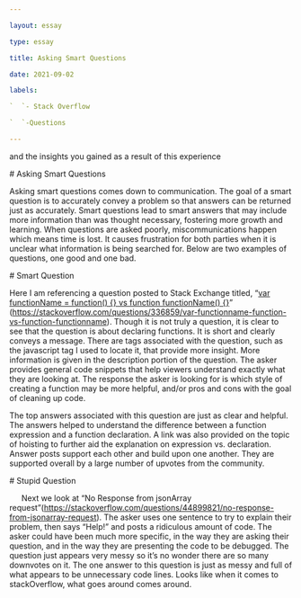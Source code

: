 ```yaml
---

layout: essay

type: essay

title: Asking Smart Questions

date: 2021-09-02

labels:

`  `- Stack Overflow

`  `-Questions

---
```



and the insights you gained as a result of this experience

\# Asking Smart Questions

Asking smart questions comes down to communication.  The goal of a smart question is to accurately convey a problem so that answers can be returned just as accurately.  Smart questions lead to smart answers that may include more information than was thought necessary, fostering more growth and learning.  When questions are asked poorly, miscommunications happen which means time is lost. It causes frustration for both parties when it is unclear what information is being searched for. Below are two examples of questions, one good and one bad.

\# Smart Question

Here I am referencing a question posted to Stack Exchange titled, “[var functionName = function() {} vs function functionName() {}](https://stackoverflow.com/questions/336859/var-functionname-function-vs-function-functionname)” (https://stackoverflow.com/questions/336859/var-functionname-function-vs-function-functionname).  Though it is not truly a question, it is clear to see that the question is about declaring functions.  It is short and clearly conveys a message.  There are tags associated with the question, such as the javascript tag I used to locate it, that provide more insight.  More information is given in the description portion of the question.  The asker provides general code snippets that help viewers understand exactly what they are looking at.  The response the asker is looking for is which style of creating a function may be more helpful, and/or pros and cons with the goal of cleaning up code.  

The top answers associated with this question are just as clear and helpful. The answers helped to understand the difference between a function expression and a function declaration.  A link was also provided on the topic of hoisting to further aid the explanation on expression vs. declaration.  Answer posts support each other and build upon one another.  They are supported overall by a large number of upvotes from the community.

\# Stupid Question

`	`Next we look at “No Response from jsonArray request”(<https://stackoverflow.com/questions/44899821/no-response-from-jsonarray-request>).  The asker uses one sentence to try to explain their problem, then says “Help!” and posts a ridiculous amount of code.  The asker could have been much more specific, in the way they are asking their question, and in the way they are presenting the code to be debugged.  The question just appears very messy so it’s no wonder there are so many downvotes on it.  The one answer to this question is just as messy and full of what appears to be unnecessary code lines. Looks like when it comes to stackOverflow, what goes around comes around.

